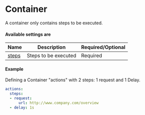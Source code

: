 # Container 

A container only contains steps to be executed.

#### Available settings are
| Name                  | Description                           | Required/Optional |
| --------------------- | ------------------------------------- | ----------------- |
| [steps](steps.md)     | Steps to be executed                  | Required          |

#### Example
Defining a Container "actions" with 2 steps: 1 request and 1 Delay.
```yaml
actions:
  steps:
  - request:
      url: http://www.company.com/overview
  - delay: 1s
```